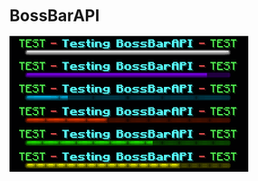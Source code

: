 # BossBarAPI
![BossBarAPI - Example](https://raw.githubusercontent.com/KrystianKl/BossBarAPI/master/example.png)
